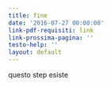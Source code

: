 ```yaml
---
title: fine
date: '2016-07-27 00:00:00'
link-pdf-requisiti: link
link-prossima-pagina: ''
testo-help: ''
layout: default
---
```

questo step esiste